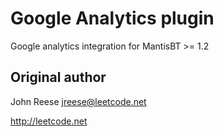 # Google Analytics plugin
Google analytics integration for MantisBT >= 1.2

## Original author
John Reese <jreese@leetcode.net>

http://leetcode.net